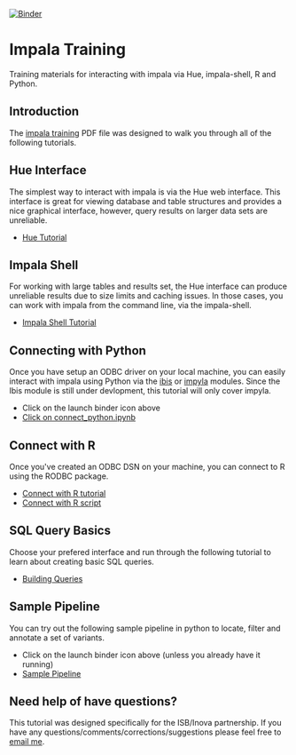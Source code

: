 [![Binder](http://mybinder.org/badge.svg)](http://mybinder.org/repo/summerela/impala_training)

# Impala Training
Training materials for interacting with impala via Hue, impala-shell, R and Python. 

## Introduction
The [impala training](https://github.com/summerela/impala_training/blob/master/impala_training_public.pdf) PDF file was designed to walk you through all of the following tutorials. 

## Hue Interface
The simplest way to interact with impala is via the Hue web interface. This interface is great for viewing database and table structures and provides a nice graphical interface, however, query results on larger data sets are unreliable. 

- [Hue Tutorial](https://github.com/summerela/impala_training/blob/master/using_hue.pdf)  

## Impala Shell 
For working with large tables and results set, the Hue interface can produce unreliable results due to size limits and caching issues. In those cases, you can work with impala from the command line, via the impala-shell.

- [Impala Shell Tutorial](https://github.com/summerela/impala_training/blob/master/impala_shell.ipynb)

## Connecting with Python
Once you have setup an ODBC driver on your local machine, you can easily interact with impala using Python via the [ibis](http://www.ibis-project.org/) or [impyla](https://github.com/cloudera/impyla) modules. Since the Ibis module is still under devlopment, this tutorial will only cover impyla.

- Click on the launch binder icon above  
- [Click on connect_python.ipynb](https://github.com/summerela/impala_training/blob/master/connect_python.ipynb)  

## Connect with R
Once you've created an ODBC DSN on your machine, you can connect to R using the RODBC package. 

- [Connect with R tutorial](https://github.com/summerela/impala_training/blob/master/connect_with_R.md)  
- [Connect with R script](https://github.com/summerela/impala_training/blob/master/connect_R.R)  

## SQL Query Basics
Choose your prefered interface and run through the following tutorial to learn about creating basic SQL queries. 

- [Building Queries](https://github.com/summerela/impala_training/blob/master/building_queries.md)  

## Sample Pipeline
You can try out the following sample pipeline in python to locate, filter and annotate a set of variants. 

- Click on the launch binder icon above (unless you already have it running)
- [Sample Pipeline](https://github.com/summerela/impala_training/blob/master/variant_pipeline_python.ipynb)

## Need help of have questions? 
This tutorial was designed specifically for the ISB/Inova partnership. If you have any questions/comments/corrections/suggestions please feel free to [email me](mailto:selasady@systemsbiology.org).

